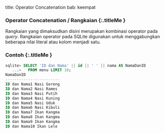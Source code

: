 title: Operator Concatenation
bab: keempat

### <i class="fa fa-info-circle"></i> Operator Concatenation / Rangkaian {:.titleMe }

Rangkaian yang dimaksudkan disini merupakan kombinasi operator pada _query_.
Rangkaian operator pada SQLite digunakan untuk menggabungkan beberapa nilai literal atau kolom menjadi satu.


### <i class="fa fa-code"></i> Contoh {:.titleMe }

```sql
sqlite> SELECT 'ID dan Nama' || id || ' ' || nama AS NamaDanID
   ...>   FROM menu LIMIT 10;
NamaDanID               
------------------------
ID dan Nama1 Nasi Goreng
ID dan Nama2 Nasi Rames 
ID dan Nama3 Nasi Putih 
ID dan Nama4 Nasi Kuning
ID dan Nama5 Nasi Uduk  
ID dan Nama6 Nasi Kibuli
ID dan Nama7 Ikan Kangma
ID dan Nama8 Ikan Kangma
ID dan Nama9 Ikan Kangma
ID dan Nama10 Ikan Lele
```